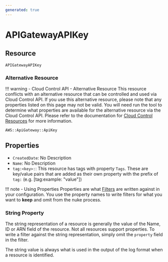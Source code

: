 ```yaml
---
generated: true
---
```


# APIGatewayAPIKey


## Resource

```text
APIGatewayAPIKey
```

### Alternative Resource

!!! warning - Cloud Control API - Alternative Resource
    This resource conflicts with an alternative resource that can be controlled and used via Cloud Control API. If you
    use this alternative resource, please note that any properties listed on this page may not be valid. You will need
    run the tool to determine what properties are available for the alternative resource via the Cloud Control API.
    Please refer to the documentation for [Cloud Control Resources](../config-cloud-control.md) for more information.

```text
AWS::ApiGateway::ApiKey
```
## Properties


- `CreatedDate`: No Description
- `Name`: No Description
- `tag:<key>:`: This resource has tags with property `Tags`. These are key/value pairs that are
	added as their own property with the prefix of `tag:` (e.g. [tag:example: "value"]) 

!!! note - Using Properties
    Properties are what [Filters](../config-filtering.md) are written against in your configuration. You use the property
    names to write filters for what you want to **keep** and omit from the nuke process.

### String Property

The string representation of a resource is generally the value of the Name, ID or ARN field of the resource. Not all
resources support properties. To write a filter against the string representation, simply omit the `property` field in
the filter.

The string value is always what is used in the output of the log format when a resource is identified.

